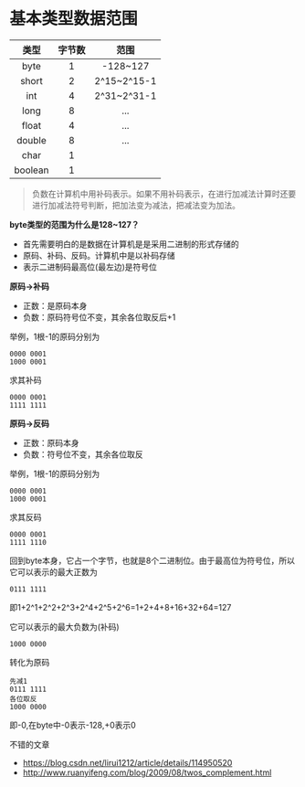 # 基本类型数据范围

|类型 | 字节数 |范围|
| :---: | :---: | :---: |
| byte | 1 | -128~127|
|short| 2 | 2^15~2^15-1 |
|int  | 4 | 2^31~2^31-1 |
| long | 8 | ... |
| float| 4 |...|
| double| 8 |...|
| char|1||
|boolean|1|

> 负数在计算机中用补码表示。如果不用补码表示，在进行加减法计算时还要进行加减法符号判断，把加法变为减法，把减法变为加法。

**byte类型的范围为什么是128~127？**
- 首先需要明白的是数据在计算机是是采用二进制的形式存储的
- 原码、补码、反码。计算机中是以补码存储
- 表示二进制码最高位(最左边)是符号位


**原码->补码**
- 正数：是原码本身
- 负数：原码符号位不变，其余各位取反后+1

举例，1根-1的原码分别为
```shell
0000 0001
1000 0001
```
求其补码
```shell
0000 0001
1111 1111
```

**原码->反码**
- 正数：原码本身
- 负数：符号位不变，其余各位取反

举例，1根-1的原码分别为
```shell
0000 0001
1000 0001
```
求其反码
```shell
0000 0001
1111 1110
```
回到byte本身，它占一个字节，也就是8个二进制位。由于最高位为符号位，所以它可以表示的最大正数为
```shell
0111 1111
```
即1+2^1+2^2+2^3+2^4+2^5+2^6=1+2+4+8+16+32+64=127 

它可以表示的最大负数为(补码)
```shell
1000 0000
```
转化为原码
```shell
先减1
0111 1111
各位取反
1000 0000
```
即-0,在byte中-0表示-128,+0表示0


 不错的文章
- https://blog.csdn.net/lirui1212/article/details/114950520
- http://www.ruanyifeng.com/blog/2009/08/twos_complement.html





